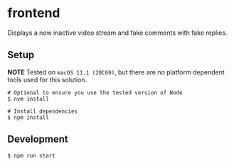 # frontend

Displays a now inactive video stream and fake comments with fake replies.

## Setup

**NOTE** Tested on `macOS 11.1 (20C69)`, but there are no platform dependent tools used for this solution.

```
# Optional to ensure you use the tested version of Node
$ nvm install 

# Install dependencies
$ npm install
```

## Development

```
$ npm run start
```